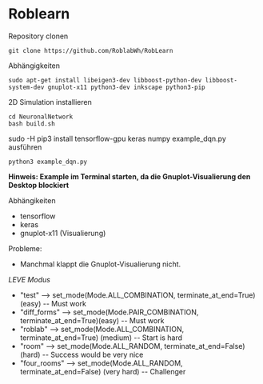 # Roblearn

Repository clonen

```
git clone https://github.com/RoblabWh/RobLearn
```

Abhängigkeiten

```
sudo apt-get install libeigen3-dev libboost-python-dev libboost-system-dev gnuplot-x11 python3-dev inkscape python3-pip
```

2D Simulation installieren

```
cd NeuronalNetwork 
bash build.sh
```

sudo -H pip3 install tensorflow-gpu keras numpy
example_dqn.py ausführen

```
python3 example_dqn.py
```

__Hinweis: Example im Terminal starten, da die Gnuplot-Visualierung den Desktop blockiert__

Abhängikeiten
- tensorflow
- keras
- gnuplot-x11 (Visualierung)

Probleme:
- Manchmal klappt die Gnuplot-Visualierung nicht.

_LEVE Modus_
- "test"       --> set_mode(Mode.ALL_COMBINATION, terminate_at_end=True) (easy)      -- Must work
- "diff_forms" --> set_mode(Mode.PAIR_COMBINATION, terminate_at_end=True)(easy)      -- Must work
- "roblab"     --> set_mode(Mode.ALL_COMBINATION, terminate_at_end=True) (medium)    -- Start is hard
- "room"       --> set_mode(Mode.ALL_RANDOM, terminate_at_end=False)     (hard)      -- Success would be very nice
- "four_rooms" --> set_mode(Mode.ALL_RANDOM, terminate_at_end=False)     (very hard) -- Challenger

